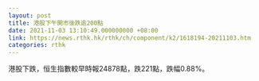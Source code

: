 ```yaml
---
layout: post
title: 港股下午開市後跌逾200點
date: 2021-11-03 13:10:49.000000000 +08:00
link: https://news.rthk.hk/rthk/ch/component/k2/1618194-20211103.htm
categories: rthk
---
```


港股下跌，恒生指數較早時報24878點，跌221點，跌幅0.88%。
